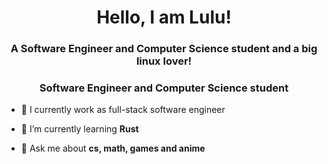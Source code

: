<h1 align="center">Hello, I am Lulu!</h1>

<h3 align="center">A Software Engineer and Computer Science student and a big linux lover! </h3>

<h3 align="center">Software Engineer and Computer Science student</h3>

- 🔭 I currently work as full-stack software engineer

- 🌱 I’m currently learning **Rust**

- 💬 Ask me about **cs, math, games and anime**


